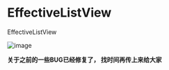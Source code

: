 # EffectiveListView
EffectiveListView

![image](https://github.com/Zhuangdum/EffectiveListView/blob/master/Introduction/ScrollView.gif)



**关于之前的一些BUG已经修复了， 找时间再传上来给大家**
